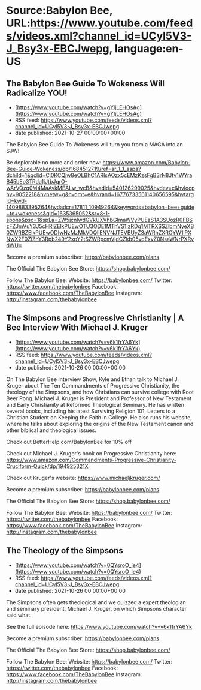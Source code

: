 # Source:Babylon Bee, URL:https://www.youtube.com/feeds/videos.xml?channel_id=UCyl5V3-J_Bsy3x-EBCJwepg, language:en-US

## The Babylon Bee Guide To Wokeness Will Radicalize YOU!
 - [https://www.youtube.com/watch?v=gYljLEHOsAg](https://www.youtube.com/watch?v=gYljLEHOsAg)
 - RSS feed: https://www.youtube.com/feeds/videos.xml?channel_id=UCyl5V3-J_Bsy3x-EBCJwepg
 - date published: 2021-10-27 00:00:00+00:00

The Babylon Bee Guide To Wokeness will turn you from a MAGA into an SJW! 

Be deplorable no more and order now: https://www.amazon.com/Babylon-Bee-Guide-Wokeness/dp/1684512719/ref=sr_1_1_sspa?dchild=1&gclid=Cj0KCQjw8eOLBhC1ARIsAOzx5cEMzKzsFgB3rN8Jtv1WYraB45bEo3TRda1jJtbJqrO-wArVQzq0M4MaAvkMEALw_wcB&hvadid=540126299025&hvdev=c&hvlocphy=9052218&hvnetw=g&hvqmt=e&hvrand=16776733561140656595&hvtargid=kwd-1409883395264&hydadcr=17811_10949264&keywords=babylon+bee+guide+to+wokeness&qid=1635365052&sr=8-1-spons&psc=1&spLa=ZW5jcnlwdGVkUXVhbGlmaWVyPUEzS1A3SUozR0FBSzFZJmVuY3J5cHRlZElkPUEwOTU3ODE1MThVS1IzRDg1MTRXSSZlbmNyeXB0ZWRBZElkPUEwODIwNzMzMkVDQllENVNJTEVBUyZ3aWRnZXROYW1lPXNwX2F0ZiZhY3Rpb249Y2xpY2tSZWRpcmVjdCZkb05vdExvZ0NsaWNrPXRydWU=

Become a premium subscriber:  https://babylonbee.com/plans

The Official The Babylon Bee Store:  https://shop.babylonbee.com/

Follow The Babylon Bee:
Website: https://babylonbee.com/
Twitter: https://twitter.com/thebabylonbee
Facebook: https://www.facebook.com/TheBabylonBee
Instagram: http://instagram.com/thebabylonbee

## The Simpsons and Progressive Christianity | A Bee Interview With Michael J. Kruger
 - [https://www.youtube.com/watch?v=v6k1frYA6Yk](https://www.youtube.com/watch?v=v6k1frYA6Yk)
 - RSS feed: https://www.youtube.com/feeds/videos.xml?channel_id=UCyl5V3-J_Bsy3x-EBCJwepg
 - date published: 2021-10-26 00:00:00+00:00

On The Babylon Bee Interview Show, Kyle and Ethan talk to Michael J. Kruger about The Ten Commandments of Progressive Christianity, the theology of the Simpsons, and how Christians can survive college with Root Beer Pong. Michael J. Kruger is President and Professor of New Testament and Early Christianity at Reformed Theological Seminary. He has written several books, including his latest Surviving Religion 101: Letters to a Christian Student on Keeping the Faith in College. He also runs his website, where he talks about exploring the origins of the New Testament canon and other biblical and theological issues.

Check out BetterHelp.com/BabylonBee for 10% off

Check out Michael J. Kruger's book on Progressive Christianity here: https://www.amazon.com/Commandments-Progressive-Christianity-Cruciform-Quick/dp/194925321X

Check out Kruger's website: https://www.michaeljkruger.com/

Become a premium subscriber:  https://babylonbee.com/plans

The Official The Babylon Bee Store:  https://shop.babylonbee.com/

Follow The Babylon Bee:
Website: https://babylonbee.com/
Twitter: https://twitter.com/thebabylonbee
Facebook: https://www.facebook.com/TheBabylonBee
Instagram: http://instagram.com/thebabylonbee

## The Theology of the Simpsons
 - [https://www.youtube.com/watch?v=0QYsroO_le4](https://www.youtube.com/watch?v=0QYsroO_le4)
 - RSS feed: https://www.youtube.com/feeds/videos.xml?channel_id=UCyl5V3-J_Bsy3x-EBCJwepg
 - date published: 2021-10-26 00:00:00+00:00

The Simpsons often gets theological and we quizzed a expert theologian and seminary president, Michael J. Kruger, on which Simpsons character said what.

See the full episode here: https://www.youtube.com/watch?v=v6k1frYA6Yk

Become a premium subscriber:  https://babylonbee.com/plans

The Official The Babylon Bee Store:  https://shop.babylonbee.com/

Follow The Babylon Bee:
Website: https://babylonbee.com/
Twitter: https://twitter.com/thebabylonbee
Facebook: https://www.facebook.com/TheBabylonBee
Instagram: http://instagram.com/thebabylonbee

